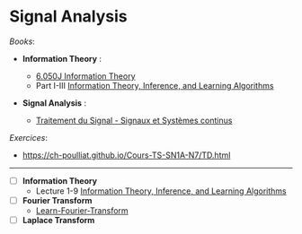 # Signal Analysis

_Books_:

- **Information Theory** :

  - [6.050J Information Theory](https://ocw.mit.edu/courses/6-050j-information-and-entropy-spring-2008/pages/syllabus/)
  - Part I-III [Information Theory, Inference, and Learning Algorithms](http://www.inference.org.uk/itprnn/book.pdf)

- **Signal Analysis** :

  - [Traitement du Signal - Signaux et Systèmes continus](https://ch-poulliat.github.io/Cours-Signal-Part-I/intro.html#)

_Exercices_:

- https://ch-poulliat.github.io/Cours-TS-SN1A-N7/TD.html

---

- [ ] **Information Theory**
  - Lecture 1-9 [Information Theory, Inference, and Learning Algorithms](https://videolectures.net/course_information_theory_pattern_recognition/)
- [ ] **Fourier Transform**
  - [Learn-Fourier-Transform](https://github.com/OmarAlkousa/Learn-Fourier-Transform)
- [ ] **Laplace Transform**
